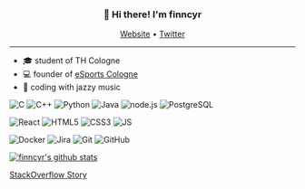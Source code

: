 <h3 align="center">👋 Hi there! I'm finncyr</h3>
<p align="center">
  <a href="https://finncyr.wtf">Website</a> •
  <a href="https://twitter.com/undercoverfinn">Twitter</a>
</p>

----

- 🎓 student of TH Cologne 
- 💻 founder of [eSports Cologne](https://esport.cologne)
- 🎷 coding with jazzy music

![C](https://img.shields.io/badge/-C-00599C?style=flat-square&logo=c)
![C++](https://img.shields.io/badge/-C++-00599C?style=flat-square&logo=c)
![Python](https://img.shields.io/badge/-Python-black?style=flat-square&logo=Python)
![Java](https://img.shields.io/badge/-java-E34A86?style=flat-square&logo=java)
![node.js](https://img.shields.io/badge/-node.js-black?style=flat-square&logo=node.js)
![PostgreSQL](https://img.shields.io/badge/-PostgreSQL-336791?style=flat-square&logo=postgresql)

![React](https://img.shields.io/badge/-React-informational?logo=react&style=flat-square)
![HTML5](https://img.shields.io/badge/-HTML5-E34F26?style=flat-square&logo=html5&logoColor=white)
![CSS3](https://img.shields.io/badge/-CSS3-1572B6?style=flat-square&logo=css3)
![JS](https://img.shields.io/badge/-JavaScript-black?style=flat-square&logo=JavaScript)

![Docker](https://img.shields.io/badge/-Docker-black?style=flat-square&logo=docker)
![Jira](https://img.shields.io/badge/-Jira-darkblue?style=flat-square&logo=jira)
![Git](https://img.shields.io/badge/-Git-black?style=flat-square&logo=git)
![GitHub](https://img.shields.io/badge/-GitHub-181717?style=flat-square&logo=github)

[![finncyr's github stats](https://github-readme-stats.vercel.app/api?username=finncyr)](https://github.com/anuraghazra/github-readme-stats)

[StackOverflow Story](https://stackoverflow.com/story/finncyr)
